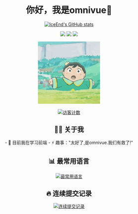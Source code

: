 <!-- 头部 -->
<h1 align="center">你好，我是omnivue🦊</h1>
<p align="center">
  <a href="https://github.com/omnivue"><img src="https://github-immortality.vercel.app/api?username=omnivue" alt="IceEnd's GitHub stats" /></a>
</p>

<!-- 技能标签 -->
<p align="center">
  <img src="https://img.shields.io/badge/-HTML5-E34F26?style=flat-square&logo=html5&logoColor=white" />
  <img src="https://img.shields.io/badge/-CSS3-1572B6?style=flat-square&logo=css3" />
  <img src="https://img.shields.io/badge/-JavaScript-F7DF1E?style=flat-square&logo=javascript" />
</p>

<!-- 动画 -->
<p align="center">
  <img src="assets/wangzi.gif" height="200" width="200" />
</p>

<!-- 访客计数 -->
<p align="center">
  <a href="https://profile-counter.glitch.me/omnivue/count.svg"><img src="https://profile-counter.glitch.me/omnivue/count.svg" alt="访客计数" /></a>
</p>

<!-- 主要内容 -->
<h2 align="center">👨‍💻 关于我</h2>
<p align="center">
  - 🌱 目前我在学习前端
  - ⚡ 趣事："太好了,是omnivue.我们有救了!"
</p>

<!-- 语言排名 -->
<h2 align="center">📊 最常用语言</h2>
<p align="center">
  <a href="https://github-readme-stats.vercel.app/api/top-langs/?username=omnivue&layout=compact&theme=tokyonight">
    <img src="https://github-readme-stats.vercel.app/api/top-langs/?username=omnivue&layout=compact&theme=tokyonight" alt="最常用语言" />
  </a>
</p>

<!-- 连续提交记录 -->
<h2 align="center">🔥 连续提交记录</h2>
<p align="center">
  <a href="https://streak-stats.demolab.com/?user=omnivue">
    <img src="https://streak-stats.demolab.com/?user=omnivue" alt="连续提交记录" />
  </a>
</p>
